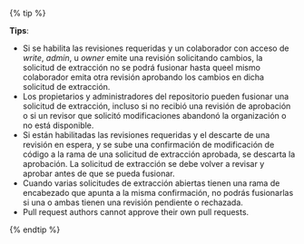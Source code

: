 {% tip %}

**Tips**:
- Si se habilita las revisiones requeridas y un colaborador con acceso de _write_, _admin_, u _owner_ emite una revisión solicitando cambios, la solicitud de extracción no se podrá fusionar hasta queel mismo colaborador emita otra revisión aprobando los cambios en dicha solicitud de extracción.
- Los propietarios y administradores del repositorio pueden fusionar una solicitud de extracción, incluso si no recibió una revisión de aprobación o si un revisor que solicitó modificaciones abandonó la organización o no está disponible.
- Si están habilitadas las revisiones requeridas y el descarte de una revisión en espera, y se sube una confirmación de modificación de código a la rama de una solicitud de extracción aprobada, se descarta la aprobación. La solicitud de extracción se debe volver a revisar y aprobar antes de que se pueda fusionar.
- Cuando varias solicitudes de extracción abiertas tienen una rama de encabezado que apunta a la misma confirmación, no podrás fusionarlas si una o ambas tienen una revisión pendiente o rechazada.
- Pull request authors cannot approve their own pull requests.

{% endtip %}
